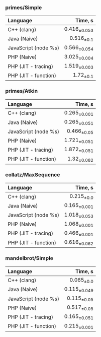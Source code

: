 ### primes/Simple

| Language | Time, s |
| :------- | ------: |
| C++ (clang) | 0.416<sub>±0.053</sub> |
| Java (Naive) | 0.516<sub>±0.1</sub> |
| JavaScript (node %s) | 0.566<sub>±0.054</sub> |
| PHP (Naive) | 3.025<sub>±0.004</sub> |
| PHP (JIT - tracing) | 1.519<sub>±0.003</sub> |
| PHP (JIT - function) | 1.72<sub>±0.1</sub> |


### primes/Atkin

| Language | Time, s |
| :------- | ------: |
| C++ (clang) | 0.265<sub>±0.001</sub> |
| Java (Naive) | 0.265<sub>±0.051</sub> |
| JavaScript (node %s) | 0.466<sub>±0.05</sub> |
| PHP (Naive) | 1.721<sub>±0.051</sub> |
| PHP (JIT - tracing) | 1.872<sub>±0.051</sub> |
| PHP (JIT - function) | 1.32<sub>±0.082</sub> |


### collatz/MaxSequence

| Language | Time, s |
| :------- | ------: |
| C++ (clang) | 0.215<sub>±0.0</sub> |
| Java (Naive) | 0.165<sub>±0.001</sub> |
| JavaScript (node %s) | 1.018<sub>±0.053</sub> |
| PHP (Naive) | 1.068<sub>±0.001</sub> |
| PHP (JIT - tracing) | 0.466<sub>±0.001</sub> |
| PHP (JIT - function) | 0.616<sub>±0.062</sub> |


### mandelbrot/Simple

| Language | Time, s |
| :------- | ------: |
| C++ (clang) | 0.065<sub>±0.0</sub> |
| Java (Naive) | 0.115<sub>±0.049</sub> |
| JavaScript (node %s) | 0.115<sub>±0.05</sub> |
| PHP (Naive) | 0.517<sub>±0.05</sub> |
| PHP (JIT - tracing) | 0.165<sub>±0.051</sub> |
| PHP (JIT - function) | 0.215<sub>±0.001</sub> |


